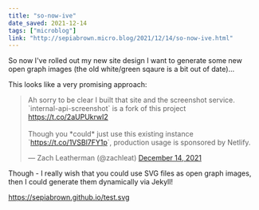 ```yaml
---
title: "so-now-ive"
date_saved: 2021-12-14
tags: ["microblog"]
link: "http://sepiabrown.micro.blog/2021/12/14/so-now-ive.html"
---
```

So now I've rolled out my new site design I want to generate some new open graph images (the old white/green sqaure is a bit out of date)...

This looks like a very promising approach:

<blockquote class="twitter-tweet"><p lang="en" dir="ltr">Ah sorry to be clear I built that site and the screenshot service. `internal-api-screenshot` is a fork of this project <a href="https://t.co/2aUPUkrwI2">https://t.co/2aUPUkrwI2</a><br><br>Though you *could* just use this existing instance `<a href="https://t.co/1VSBl7FY1p">https://t.co/1VSBl7FY1p</a>`, production usage is sponsored by Netlify.</p>&mdash; Zach Leatherman (@zachleat) <a href="https://twitter.com/zachleat/status/1470860369291890690?ref_src=twsrc%5Etfw">December 14, 2021</a></blockquote> <script async src="https://platform.twitter.com/widgets.js" charset="utf-8"></script>

Though - I really wish that you could use SVG files as open graph images, then I could generate them dynamically via Jekyll!

https://sepiabrown.github.io/test.svg
